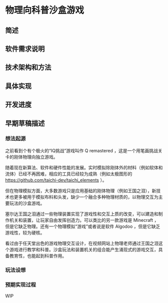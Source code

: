 # 物理向科普沙盒游戏

## 简述

## 软件需求说明

## 技术架构和方法

## 具体实现

## 开发进度

## 早期草稿描述

### 想法起源

之前看到个有个极火的“IQ挑战”游戏叫作 Q remastered ，这是一个用笔画挑战关卡的刚体物理向独立游戏。

随着现在新算法、软件和硬件性能的发展。实时模拟除刚体外的材料（例如软体和流体）已经不再困难，相应的工具已经较为成熟（例如太极图形的 https://github.com/taichi-dev/taichi_elements ）。

但在物理模拟方面，大多数游戏只是应用基础的刚体物理（例如王国之泪），新技术也更多被用于模拟布料和头发，缺少一个融合多种物理材质的，以物理交互为主要玩法的沙盒游戏。

塞尔达王国之泪通过一些物理装置实现了游戏性和交互上质的改变，可以建造和制作机关和装置，让玩家自由发挥创造力。可以类比的另一款游戏是 Minecraft ，但是它缺乏物理。还有一个物理模拟“游戏”或者说是软件 Algodoo ，但是它缺乏游戏性，较为硬核。

看过由于任天堂出色的游戏物理交互设计，在视频网站上物理老师通过王国之泪这个游戏进行教学和科普。沙盒玩法和装置机关的组合能产生涌现式的游戏交互，具备教育性，也能起到科普作用。

### 玩法设想

### 预期实现过程

WIP